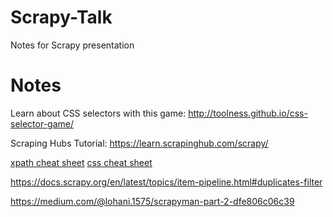 # Scrapy-Talk
Notes for Scrapy presentation


# Notes

Learn about CSS selectors with this game: http://toolness.github.io/css-selector-game/

Scraping Hubs Tutorial: https://learn.scrapinghub.com/scrapy/

[xpath cheat sheet](https://devhints.io/xpath)
[css cheat sheet](https://guide.freecodecamp.org/css/tutorials/css-selectors-cheat-sheet/)

https://docs.scrapy.org/en/latest/topics/item-pipeline.html#duplicates-filter


https://medium.com/@lohani.1575/scrapyman-part-2-dfe806c06c39
